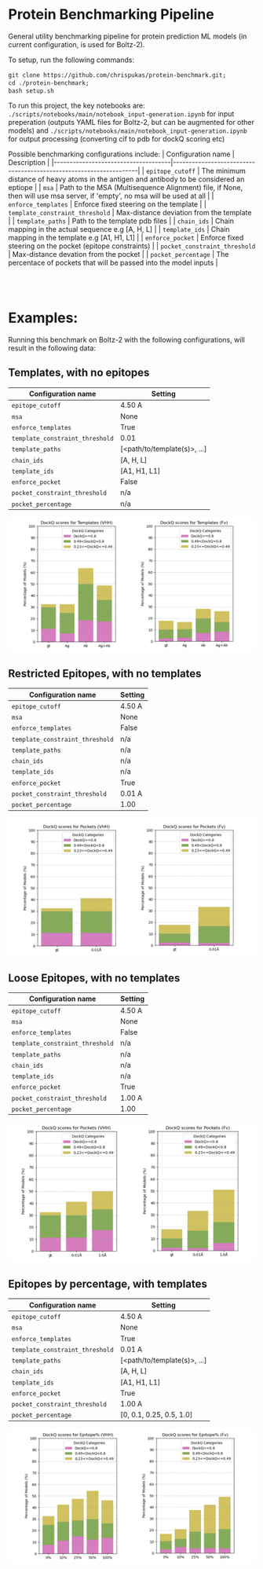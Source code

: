 # Protein Benchmarking Pipeline

General utility benchmarking pipeline for protein prediction ML models (in current configuration, is used for Boltz-2).

To setup, run the following commands:
```
git clone https://github.com/chrispukas/protein-benchmark.git;
cd ./protein-benchmark;
bash setup.sh
```

To run this project, the key notebooks are: ```./scripts/notebooks/main/notebook_input-generation.ipynb``` for input preperation (outputs YAML files for Boltz-2, but can be augmented for other models) and ```./scripts/notebooks/main/notebook_input-generation.ipynb``` for output processing (converting cif to pdb for dockQ scoring etc)



Possible benchmarking configurations include:
| Configuration name                  | Description                                                       |
|-------------------------------------|-------------------------------------------------------------------|
| `epitope_cutoff`                    | The minimum distance of heavy atoms in the antigen and antibody to be considered an eptiope                                 |
| `msa`                               | Path to the MSA (Multisequence Alignment) file, if None, then will use msa server, if 'empty', no msa will be used at all                                |
| `enforce_templates`                 | Enforce fixed steering on the template                              |
| `template_constraint_threshold`     | Max-distance deviation from the template                                  |
| `template_paths`                    | Path to the template pdb files                                 |
| `chain_ids`                         | Chain mapping in the actual sequence e.g [A, H, L]                                |
| `template_ids`                      | Chain mapping in the template e.g [A1, H1, L1]                                 |
| `enforce_pocket`                    | Enforce fixed steering on the pocket (epitope constraints)                                 |
| `pocket_constraint_threshold`       | Max-distance devation from the pocket                                 |
| `pocket_percentage`                 | The percentace of pockets that will be passed into the model inputs                                  |



<br><br>

# Examples:

Running this benchmark on Boltz-2 with the following configurations, will result in the following data:

## Templates, with no epitopes

| Configuration name                  | Setting                                                       |
|-------------------------------------|-------------------------------------------------------------------|
| `epitope_cutoff`                    | 4.50 A                                 |
| `msa`                               | None                                |
| `enforce_templates`                 | True                              |
| `template_constraint_threshold`     | 0.01                                  |
| `template_paths`                    | [<path/to/template(s)>, ...]                                |
| `chain_ids`                         | [A, H, L]                                |
| `template_ids`                      | [A1, H1, L1]                                 |
| `enforce_pocket`                    | False                                |
| `pocket_constraint_threshold`       | n/a                                 |
| `pocket_percentage`                 | n/a                                  |


![Alt text](/res/img/graphs/Screenshot%202025-09-19%20at%2013.49.45.png)


## Restricted Epitopes, with no templates


| Configuration name                  | Setting                                                       |
|-------------------------------------|-------------------------------------------------------------------|
| `epitope_cutoff`                    | 4.50 A                                 |
| `msa`                               | None                                |
| `enforce_templates`                 | False                              |
| `template_constraint_threshold`     | n/a                                  |
| `template_paths`                    | n/a                                |
| `chain_ids`                         | n/a                               |
| `template_ids`                      | n/a                                 |
| `enforce_pocket`                    | True                                |
| `pocket_constraint_threshold`       | 0.01 A                                 |
| `pocket_percentage`                 | 1.00                                  |


![Alt text](/res/img/graphs/Screenshot%202025-09-19%20at%2013.49.50.png)

## Loose Epitopes, with no templates


| Configuration name                  | Setting                                                       |
|-------------------------------------|-------------------------------------------------------------------|
| `epitope_cutoff`                    | 4.50 A                                 |
| `msa`                               | None                                |
| `enforce_templates`                 | False                              |
| `template_constraint_threshold`     | n/a                                  |
| `template_paths`                    | n/a                                |
| `chain_ids`                         | n/a                               |
| `template_ids`                      | n/a                                 |
| `enforce_pocket`                    | True                                |
| `pocket_constraint_threshold`       | 1.00 A                                 |
| `pocket_percentage`                 | 1.00                                  |


![Alt text](/res/img/graphs/Screenshot%202025-09-19%20at%2013.49.55.png)

## Epitopes by percentage, with templates


| Configuration name                  | Setting                                                       |
|-------------------------------------|-------------------------------------------------------------------|
| `epitope_cutoff`                    | 4.50 A                                 |
| `msa`                               | None                                |
| `enforce_templates`                 | True                              |
| `template_constraint_threshold`     | 0.01 A                                  |
| `template_paths`                    | [<path/to/template(s)>, ...]                                |
| `chain_ids`                         | [A, H, L]                                |
| `template_ids`                      | [A1, H1, L1]                                 |
| `enforce_pocket`                    | True                                |
| `pocket_constraint_threshold`       | 1.00 A                              |
| `pocket_percentage`                 | [0, 0.1, 0.25, 0.5, 1.0]                                  |


![Alt text](/res/img/graphs/Screenshot%202025-09-19%20at%2013.50.04.png)